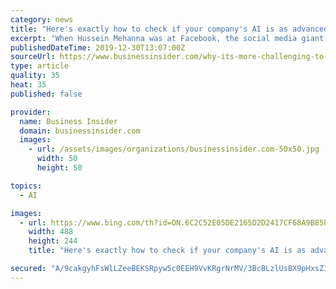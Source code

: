 ```yaml
---
category: news
title: "Here's exactly how to check if your company's AI is as advanced as you think it is, from the engineer pushing GM's driverless-car unit"
excerpt: "When Hussein Mehanna was at Facebook, the social media giant went from testing less than 100 AI models to over 3 million each month."
publishedDateTime: 2019-12-30T13:07:00Z
sourceUrl: https://www.businessinsider.com/why-its-more-challenging-to-scale-ai-projects-at-cruise-2019-12
type: article
quality: 35
heat: 35
published: false

provider:
  name: Business Insider
  domain: businessinsider.com
  images:
    - url: /assets/images/organizations/businessinsider.com-50x50.jpg
      width: 50
      height: 50

topics:
  - AI

images:
  - url: https://www.bing.com/th?id=ON.6C2C52E05DE2165D2D2417CF68A9B858
    width: 488
    height: 244
    title: "Here's exactly how to check if your company's AI is as advanced as you think it is, from the engineer pushing GM's driverless-car unit"

secured: "A/9cakgyhFsWlLZeeBEKSRpyw5c0EEH9VvKRgrNrMV/3BcBLzlUsBX9pHxsZ3DuZdKXgyt0q3DuTA9HqzbJLI2ZWMRA5LoUdH79YfUTpWZmsfNch2WNtrA4FRHBV3jKslI0s/KWD+fcsKHgPtQU9/MabcYs5T4wTxMAFg0qSzS0VOA8yXdY/o+gblFj1jIBXqFTwOi+o4fKppPqjb4/5JOwGURUIYAltE0V3u9qNtmz7GupI2DZP29rJHyiaw/22lwc7vf6oZA/t7G6w/Lax+Q==;63nIL2QajsUKuZ1TlaV7kw=="
---
```


